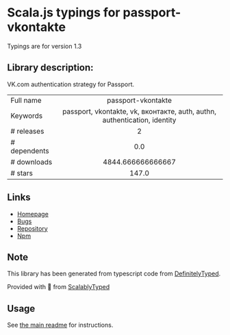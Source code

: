 
# Scala.js typings for passport-vkontakte

Typings are for version 1.3

## Library description:
VK.com authentication strategy for Passport.

|                    |                 |
| ------------------ | :-------------: |
| Full name          | passport-vkontakte |
| Keywords           | passport, vkontakte, vk, вконтакте, auth, authn, authentication, identity |
| # releases         | 2 |
| # dependents       | 0.0 |
| # downloads        | 4844.666666666667 |
| # stars            | 147.0 |

## Links
- [Homepage](https://github.com/stevebest/passport-vkontakte#readme)
- [Bugs](http://github.com/stevebest/passport-vkontakte/issues)
- [Repository](https://github.com/stevebest/passport-vkontakte)
- [Npm](https://www.npmjs.com/package/passport-vkontakte)
    


## Note
This library has been generated from typescript code from [DefinitelyTyped](https://definitelytyped.org).

Provided with :purple_heart: from [ScalablyTyped](https://github.com/oyvindberg/ScalablyTyped)

## Usage
See [the main readme](../../readme.md) for instructions.


